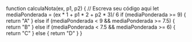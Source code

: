 function calculaNota(ex, p1, p2) {
  // Escreva seu código aqui
  let mediaPonderada = (ex * 1 +  p1 * 2 + p2 * 3)/ 6
  if (mediaPonderada >= 9) {
    return "A"
  } else if (mediaPonderada < 9 && mediaPonderada >= 7.5) {
    return "B"
  } else if (mediaPonderada < 7.5 && mediaPonderada >= 6) {
    return "C"
  } else {
    return "D"
  }
}